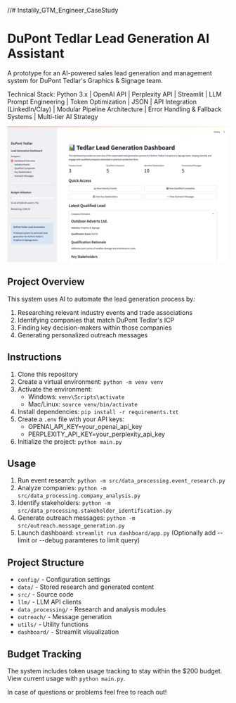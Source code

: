 //# Instalily_GTM_Engineer_CaseStudy

# DuPont Tedlar Lead Generation AI Assistant

A prototype for an AI-powered sales lead generation and management system for DuPont Tedlar's Graphics & Signage team.

Technical Stack: Python 3.x | OpenAI API | Perplexity API | Streamlit 
| LLM Prompt Engineering | Token Optimization
| JSON | API Integration (LinkedIn/Clay) | Modular Pipeline Architecture
| Error Handling & Fallback Systems | Multi-tier AI Strategy

![Dashboard Screenshot](assets/dashboard_layout.png)

## Project Overview

This system uses AI to automate the lead generation process by:
1. Researching relevant industry events and trade associations
2. Identifying companies that match DuPont Tedlar's ICP
3. Finding key decision-makers within those companies
4. Generating personalized outreach messages

## Instructions

1. Clone this repository
2. Create a virtual environment: `python -m venv venv`
3. Activate the environment: 
   - Windows: `venv\Scripts\activate`
   - Mac/Linux: `source venv/bin/activate`
4. Install dependencies: `pip install -r requirements.txt`
5. Create a `.env` file with your API keys:
   - OPENAI_API_KEY=your_openai_api_key
   - PERPLEXITY_API_KEY=your_perplexity_api_key
6. Initialize the project: `python main.py`

## Usage

1. Run event research: `python -m src/data_processing.event_research.py`
2. Analyze companies: `python -m src/data_processing.company_analysis.py`
3. Identify stakeholders: `python -m src/data_processing.stakeholder_identification.py`
4. Generate outreach messages: `python -m src/outreach.message_generation.py`
5. Launch dashboard: `streamlit run dashboard/app.py`
(Optionally add --limit or --debug paramteres to limit query)

## Project Structure

- `config/` - Configuration settings
- `data/` - Stored research and generated content
- `src/` - Source code
- `llm/` - LLM API clients
- `data_processing/` - Research and analysis modules
- `outreach/` - Message generation
- `utils/` - Utility functions
- `dashboard/` - Streamlit visualization

## Budget Tracking

The system includes token usage tracking to stay within the $200 budget. View current usage with `python main.py`.

In case of questions or problems feel free to reach out! 

